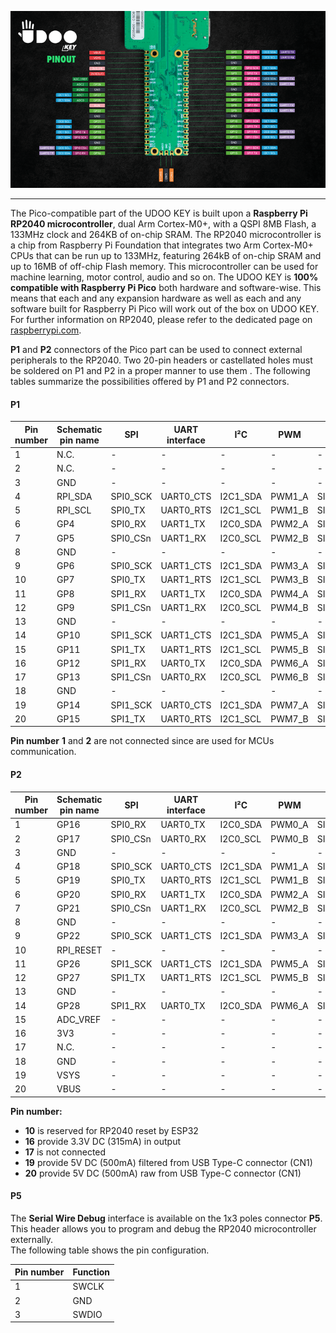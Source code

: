 
<img src="/img/p1_p2_p5_headers.png" alt="UDOO KEY P1, P2 and P5 header" style="width:1000px;"></img>

---

The Pico-compatible part of the UDOO KEY is built upon a **Raspberry Pi RP2040 microcontroller**, dual Arm Cortex-M0+, with a QSPI 8MB Flash, a 133MHz clock and 264KB of on-chip SRAM.
The RP2040 microcontroller is a chip from Raspberry Pi Foundation that integrates two Arm Cortex-M0+ CPUs that can be run up to 133MHz, featuring 264kB of on-chip SRAM and up to 16MB of off-chip Flash memory. This microcontroller can be used for machine learning, motor control, audio and so on.
The UDOO KEY is **100% compatible with Raspberry Pi Pico** both hardware and software-wise. This means that each and any expansion hardware as well as each and any software built for Raspberry Pi Pico will work out of the box on UDOO KEY.
For further information on RP2040, please refer to the dedicated page on [raspberrypi.com](htps://raspberrypi.com). 

**P1** and **P2** connectors of the Pico part can be used to connect external peripherals to the RP2040. Two 20-pin headers or castellated holes must be soldered on P1 and P2 in a proper manner to use them . The following tables summarize the possibilities offered by P1 and P2 connectors.

#### P1
| Pin number | Schematic pin name | SPI | UART interface | I²C | PWM | SIO/PIO |
| ---        | ---                | --- | ---            | --- | --- | ---     |
|1|N.C.|-|-|-|-|-|
|2|N.C.|-|-|-|-|-|
|3|GND|-|-|-|-|-|
|4|RPI_SDA|SPI0_SCK|UART0_CTS|I2C1_SDA|PWM1_A|SIO/PIO0/PIO1|
|5|RPI_SCL|SPI0_TX|UART0_RTS|I2C1_SCL|PWM1_B|SIO/PIO0/PIO1|
|6|GP4|SPI0_RX|UART1_TX|I2C0_SDA|PWM2_A|SIO/PIO0/PIO1|
|7|GP5|SPI0_CSn|UART1_RX|I2C0_SCL|PWM2_B|SIO/PIO0/PIO1|
|8|GND|-|-|-|-|-|
|9|GP6|SPI0_SCK|UART1_CTS|I2C1_SDA|PWM3_A|SIO/PIO0/PIO1|
|10|GP7|SPI0_TX|UART1_RTS|I2C1_SCL|PWM3_B|SIO/PIO0/PIO1|
|11|GP8|SPI1_RX|UART1_TX|I2C0_SDA|PWM4_A|SIO/PIO0/PIO1|
|12|GP9|SPI1_CSn|UART1_RX|I2C0_SCL|PWM4_B|SIO/PIO0/PIO1|
|13|GND|-|-|-|-|-|
|14|GP10|SPI1_SCK|UART1_CTS|I2C1_SDA|PWM5_A|SIO/PIO0/PIO1|
|15|GP11|SPI1_TX|UART1_RTS|I2C1_SCL|PWM5_B|SIO/PIO0/PIO1|
|16|GP12|SPI1_RX|UART0_TX|I2C0_SDA|PWM6_A|SIO/PIO0/PIO1|
|17|GP13|SPI1_CSn|UART0_RX|I2C0_SCL|PWM6_B|SIO/PIO0/PIO1|
|18|GND|-|-|-|-|-|
|19|GP14|SPI1_SCK|UART0_CTS|I2C1_SDA|PWM7_A|SIO/PIO0/PIO1|
|20|GP15|SPI1_TX|UART0_RTS|I2C1_SCL|PWM7_B|SIO/PIO0/PIO1|

</p>

**Pin number** **1** and **2** are not connected since are used for MCUs communication.

#### P2
| Pin number | Schematic pin name | SPI | UART interface | I²C | PWM | SIO/PIO |
| ---        | ---                | --- | ---            | --- | --- | ---     |
|1|GP16|SPI0_RX|UART0_TX|I2C0_SDA|PWM0_A|SIO/PIO0/PIO1|
|2|GP17|SPI0_CSn|UART0_RX|I2C0_SCL|PWM0_B|SIO/PIO0/PIO1|
|3|GND|-|-|-|-|-|
|4|GP18|SPI0_SCK|UART0_CTS|I2C1_SDA|PWM1_A|SIO/PIO0/PIO1|
|5|GP19|SPI0_TX|UART0_RTS|I2C1_SCL|PWM1_B|SIO/PIO0/PIO1|
|6|GP20|SPI0_RX|UART1_TX|I2C0_SDA|PWM2_A|SIO/PIO0/PIO1|
|7|GP21|SPI0_CSn|UART1_RX|I2C0_SCL|PWM2_B|SIO/PIO0/PIO1|
|8|GND|-|-|-|-|-|
|9|GP22|SPI0_SCK|UART1_CTS|I2C1_SDA|PWM3_A|SIO/PIO0/PIO1|
|10|RPI_RESET|-|-|-|-|-|
|11|GP26|SPI1_SCK|UART1_CTS|I2C1_SDA|PWM5_A|SIO/PIO0/PIO1|
|12|GP27|SPI1_TX|UART1_RTS|I2C1_SCL|PWM5_B|SIO/PIO0/PIO1|
|13|GND|-|-|-|-|-|
|14|GP28|SPI1_RX|UART0_TX|I2C0_SDA|PWM6_A|SIO/PIO0/PIO1|
|15|ADC_VREF|-|-|-|-|-|
|16|3V3|-|-|-|-|-|
|17|N.C.|-|-|-|-|-|
|18|GND|-|-|-|-|-|
|19|VSYS|-|-|-|-|-|
|20|VBUS|-|-|-|-|-|

</p>

**Pin number:**
+ **10** is reserved for RP2040 reset by ESP32
+ **16** provide 3.3V DC (315mA) in output
+ **17** is not connected
+ **19** provide 5V DC (500mA) filtered from USB Type-C connector (CN1)
+ **20** provide 5V DC (500mA) raw from USB Type-C connector (CN1)


#### P5

The **Serial Wire Debug** interface is available on the 1x3 poles connector **P5**. This header allows you to program and debug the RP2040 microcontroller externally.  
The following table shows the pin configuration.

| Pin number | Function |
| ---        | ---      |
| 1          | SWCLK    |
| 2          | GND      |
| 3          | SWDIO    |